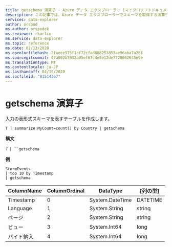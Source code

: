 ```yaml
---
title: getschema 演算子 - Azure データ エクスプローラー |マイクロソフトドキュメント
description: この記事では、Azure データ エクスプローラーでスキーマを取得する演算子について説明します。
services: data-explorer
author: orspod
ms.author: orspodek
ms.reviewer: rkarlin
ms.service: data-explorer
ms.topic: reference
ms.date: 02/13/2020
ms.openlocfilehash: 2faeee575f1af72cfad808253853ae96aba7a28f
ms.sourcegitcommit: 47a002b7032a05ef67c4e5e12de7720062645e9e
ms.translationtype: MT
ms.contentlocale: ja-JP
ms.lasthandoff: 04/15/2020
ms.locfileid: "81514367"
---
```

# <a name="getschema-operator"></a>getschema 演算子 

入力の表形式スキーマを表すテーブルを作成します。

```kusto
T | summarize MyCount=count() by Country | getschema 
```

**構文**

*T* `| ``getschema`

**例**

```kusto
StormEvents
| top 10 by Timestamp
| getschema
```

|ColumnName|ColumnOrdinal|DataType|[列の型]|
|---|---|---|---|
|Timestamp|0|System.DateTime|DATETIME|
|Language|1|System.String|string|
|ページ|2|System.String|string|
|ビュー|3|System.Int64|long
|バイト納入|4|System.Int64|long